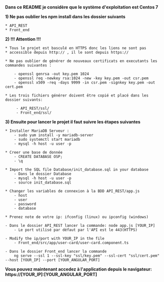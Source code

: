 **Dans ce README je considère que le système d'exploitation est Centos 7**



**1) Ne pas oublier les npm install dans les dossier suivants**

	* API_REST	
	* Front_end

**2) !!!  Attention !!!**

	* Tous le projet est basculé en HTTPS donc les liens ne sont pas
	* accessible depuis http:// , il le sont depuis https://
	
	* Ne pas oublier de générer de nouveaux certificats en executants les commandes suivantes :
	
		- openssl genrsa -out key.pem 1024
		- openssl req -newkey rsa:1024 -new -key key.pem -out csr.pem
		- openssl x509 -req -days 9999 -in csr.pem -signkey key.pem -out cert.pem
		
	* Les trois fichiers générer doivent être copié et placé dans les dossier suivants:
	
		 - API_REST/ssl/
		 - Front_end/ssl/

	
**3) Ensuite pour lancer le projet il faut suivre les étapes suivantes**

	* Installer MariaDB Serveur :
		- sudo yum install -y mariadb-server
		- sudo systemctl start mariadb
		- mysql -h host -u user -p
	
	* Creer une base de donnée
		- CREATE DATABASE OSP;
		- \q
	
	* Import the SQL file Database/init_database.sql in your database
		- Dans le dossier Database
		- mysql -h host -u user -p
		- source init_database.sql
	
	* Changer les variables de connexion à la BDD API_REST/app.js
		- host
		- user
		- password
		- database

	* Prenez note de votre ip: ifconfig (linux) ou ipconfig (windows)

	- Dans le dossier API_REST lancer la commande: node app.js [YOUR_IP]
		- Le port utilisé par défaut par l'API est le 443(HTTPS)
	
	- Modify the ip/port with YOUR_IP in the file
		- Front_end/src/app/user-card/user-card.component.ts
		
	- Dans le dossier Front_end lancer la commande
		ng serve --ssl 1 --ssl-key "ssl/key.pem" --ssl-cert "ssl/cert.pem" --host [YOUR_IP] --port [YOUR_ANGULAR_PORT]
		


	
**Vous pouvez maintenant accedez à l'application depuis le navigateur: https://[YOUR_IP]:[YOUR_ANGULAR_PORT]**

	 
